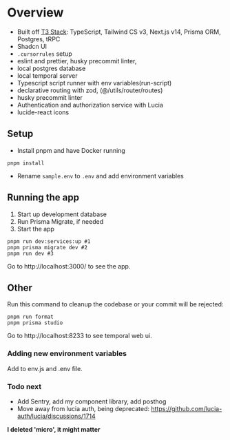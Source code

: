 # Overview

- Built off [T3 Stack](https://create.t3.gg/): TypeScript, Tailwind CS v3, Next.js v14, Prisma ORM, Postgres, tRPC
- Shadcn UI
- `.cursorrules` setup
- eslint and prettier, husky precommit linter,
- local postgres database
- local temporal server
- Typescript script runner with env variables(run-script)
- declarative routing with zod, (@/utils/router/routes)
- husky precommit linter
- Authentication and authorization service with Lucia
- lucide-react icons

## Setup

- Install pnpm and have Docker running

```
pnpm install
```

- Rename `sample.env` to `.env` and add environment variables

## Running the app

1. Start up development database
2. Run Prisma Migrate, if needed
3. Start the app

```
pnpm run dev:services:up #1
pnpm prisma migrate dev #2
pnpm run dev #3
```

Go to http://localhost:3000/ to see the app.

## Other

Run this command to cleanup the codebase or your commit will be rejected:

```
pnpm run format
pnpm prisma studio
```

Go to http://localhost:8233 to see temporal web ui.

### Adding new environment variables

Add to env.js and .env file.

### Todo next

- Add Sentry, add my component library, add posthog
- Move away from lucia auth, being deprecated: https://github.com/lucia-auth/lucia/discussions/1714

**I deleted 'micro', it might matter**
